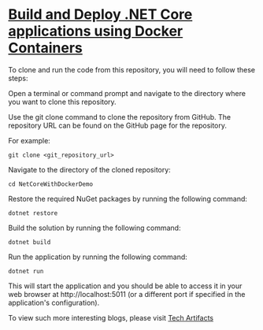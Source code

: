
# [Build and Deploy .NET Core applications using Docker Containers](https://techartifacts.com/build-and-deploy-net-core-applications-using-docker-containers/)

To clone and run the code from this repository, you will need to follow these steps:

Open a terminal or command prompt and navigate to the directory where you want to clone this repository.

Use the git clone command to clone the repository from GitHub. The repository URL can be found on the GitHub page for the repository. 

For example:
```
git clone <git_repository_url>
```

Navigate to the directory of the cloned repository:
```
cd NetCoreWithDockerDemo
```

Restore the required NuGet packages by running the following command:
```
dotnet restore
```

Build the solution by running the following command:
```
dotnet build
```

Run the application by running the following command:
```
dotnet run
```

This will start the application and you should be able to access it in your web browser at http://localhost:5011 (or a different port if specified in the application's configuration).

To view such more interesting blogs, please visit [Tech Artifacts](https://techartifacts.com/)
